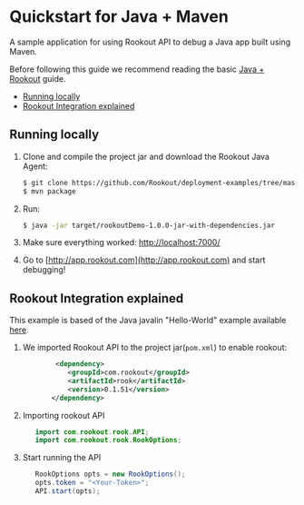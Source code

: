 # Quickstart for Java + Maven 

A sample application for using Rookout API to debug a Java app built using Maven.

Before following this guide we recommend reading the basic [Java + Rookout] guide.

* [Running locally](#running-locally)
* [Rookout Integration explained](#rookout-integration-explained)

## Running locally
1. Clone and compile the project jar and download the Rookout Java Agent:
     ```bash
    $ git clone https://github.com/Rookout/deployment-examples/tree/master/java-maven
    $ mvn package
    ```
2. Run:
    ```bash
    $ java -jar target/rookoutDemo-1.0.0-jar-with-dependencies.jar
    ```

3. Make sure everything worked: [http://localhost:7000/](http://localhost:7000/hello)

4. Go to [http://app.rookout.com](http://app.rookout.com) and start debugging! 

## Rookout Integration explained

This example is based of the Java javalin "Hello-World" example available [here].

1. We imported Rookout API to the project jar(`pom.xml`) to enable rookout:
    ```xml
            <dependency>
               <groupId>com.rookout</groupId>
               <artifactId>rook</artifactId>
               <version>0.1.51</version>
           </dependency>
    ```
2. Importing rookout API
    ```java
       import com.rookout.rook.API;
       import com.rookout.rook.RookOptions;
    ```
    
3. Start running the API
    ```java
       RookOptions opts = new RookOptions();
       opts.token = "<Your-Token>";
       API.start(opts);
    ```

[Java + Rookout]: https://docs.rookout.com/docs/sdk-setup.html
[here]: https://github.com/tipsy/javalin/
[maven central]: https://mvnrepository.com/artifact/com.rookout/rook
